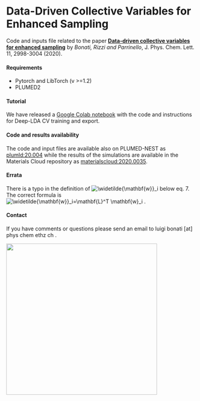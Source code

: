 # Data-Driven Collective Variables for Enhanced Sampling
Code and inputs file related to the paper [**Data-driven collective variables for enhanced sampling**](https://pubs.acs.org/doi/10.1021/acs.jpclett.0c00535) by _Bonati, Rizzi and Parrinello_, J. Phys. Chem. Lett. 11, 2998-3004 (2020).

#### Requirements
- Pytorch and LibTorch (v >=1.2)
- PLUMED2

#### Tutorial
We have released a [Google Colab notebook](https://colab.research.google.com/drive/1dG0ohT75R-UZAFMf_cbYPNQwBaOsVaAA) with the code and instructions for Deep-LDA CV training and export.

#### Code and results availability
The code and input files are available also on PLUMED-NEST as [plumId:20.004](https://www.plumed-nest.org/eggs/20/004/) while the results of the simulations are available in the Materials Cloud repository as [materialscloud:2020.0035](https://archive.materialscloud.org/2020.0035/v1).

#### Errata
There is a typo in the definition of <img src="https://tex.s2cms.ru/svg/%5Cwidetilde%7B%5Cmathbf%7Bw%7D%7D_i" alt="\widetilde{\mathbf{w}}_i" /> below eq. 7. The correct formula is
<img src="https://tex.s2cms.ru/svg/%5Cwidetilde%7B%5Cmathbf%7Bw%7D%7D_i%3D%5Cmathbf%7BL%7D%5ET%20%5Cmathbf%7Bw%7D_i" alt="\widetilde{\mathbf{w}}_i=\mathbf{L}^T \mathbf{w}_i" /> .

#### Contact
If you have comments or questions please send an email to luigi bonati [at] phys chem ethz ch .

<a href="url"><img src="https://drive.google.com/uc?id=1fxFCJWY6UWXxyNheIv4N9PPx3ouB7kID" align="center" height="400" ></a>

